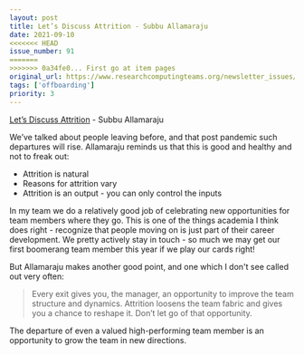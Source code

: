 ```yaml
---
layout: post
title: Let’s Discuss Attrition - Subbu Allamaraju
date: 2021-09-10
<<<<<<< HEAD
issue_number: 91
=======
>>>>>>> 0a34fe0... First go at item pages
original_url: https://www.researchcomputingteams.org/newsletter_issues/0091
tags: ['offboarding']
priority: 3
---
```


<!-- markdownlint-disable MD033 -->
<!-- markdownlint-disable MD041 -->
<!-- markdownlint-disable MD049 -->

[Let’s Discuss Attrition](https://m.subbu.org/lets-discuss-attrition-c20a78f5f683) - Subbu Allamaraju

We’ve talked about people leaving before, and that post pandemic such departures will rise. Allamaraju reminds us that this is good and healthy and not to freak out:

-   Attrition is natural
-   Reasons for attrition vary
-   Attrition is an output - you can only control the inputs

In my team we do a relatively good job of celebrating new opportunities for team members where they go. This is one of the things academia I think does right - recognize that people moving on is just part of their career development. We pretty actively stay in touch - so much we may get our first boomerang team member this year if we play our cards right!

But Allamaraju makes another good point, and one which I don't see called out very often:

> Every exit gives you, the manager, an opportunity to improve the team structure and dynamics. Attrition loosens the team fabric and gives you a chance to reshape it. Don’t let go of that opportunity.

The departure of even a valued high-performing team member is an opportunity to grow the team in new directions.
